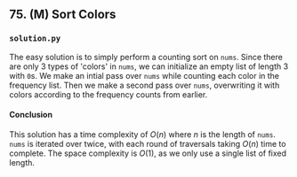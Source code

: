 ## 75. (M) Sort Colors

### `solution.py`
The easy solution is to simply perform a counting sort on `nums`. Since there are only 3 types of 'colors' in `nums`, we can initialize an empty list of length 3 with `0`s. We make an intial pass over `nums` while counting each color in the frequency list. Then we make a second pass over `nums`, overwriting it with colors according to the frequency counts from earlier.  

#### Conclusion
This solution has a time complexity of $O(n)$ where $n$ is the length of `nums`. `nums` is iterated over twice, with each round of traversals taking $O(n)$ time to complete. The space complexity is $O(1)$, as we only use a single list of fixed length.  
  

